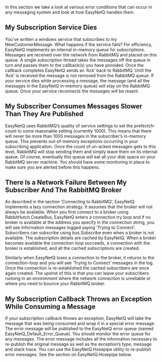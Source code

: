 In this section we take a look at various error conditions that can occur in any messaging system and look at how EasyNetQ handles them.

## My Subscription Service Dies

You’ve written a windows service that subscribes to my NewCustomerMessage. What happens if the service fails? For efficiency, EasyNetQ implements an internal in-memory queue for subscriptions. Messages are received over the network from RabbitMQ and placed on this queue. A single subscription thread takes the messages off the queue in turn and passes them to the callback(s) you have provided. Once the callback completes EasyNetQ sends an ‘Ack’ back to RabbitMQ. Until the ‘Ack’ is received the message is not removed from the RabbitMQ queue. If your service dies while processing a message, the message (and all the messages in the EasyNetQ in-memory queue) will stay on the RabbitMQ queue. Once your service reconnects the messages will be resent. 

## My Subscriber Consumes Messages Slower Than They Are Published

EasyNetQ uses RabbitMQ’s quality of service settings to set the prefectch-count to some reasonable setting (currently 1000). This means that there will never be more than 1000 messages in the subscriber’s in-memory queue. This prevents out-of-memory exceptions occurring in your subscribing application. Once the count of un-acked messages gets to this level, RabbitMQ will stop sending them and simply leave them on its internal queue. Of course, eventually this queue will eat all your disk space on your RabbitMQ server machine. You should have some monitoring in place to make sure you are alerted before this happens.

## There Is a Network Failure Between My Subscriber And The RabbitMQ Broker

As described in the section ‘Connecting to RabbitMQ’, EasyNetQ implements a lazy connection strategy. It assumes that the broker will not always be available. When you first connect to a broker using RabbitHutch.CreateBus, EasyNetQ enters a connection try loop and if no broker is available at the address you specify in the connection string, you will see information messages logged saying ‘Trying to Connect’. Subscribers can subscribe using bus.Subscribe even when a broker is not available. The subscription details are cached by EasyNetQ. When a broker becomes available the connection loop succeeds, a connection with the broker is established, and all the cached subscriptions are created. 

Similarly when EasyNetQ loses a connection to the broker, it returns to the connection-loop and you will see ‘Trying to Connect’ messages in the log. Once the connection is re-established the cached subscribers are once again created. The upshot of this is that you can leave your subscribers running in an environment where the network connection is unreliable or where you need to bounce your RabbitMQ broker.

## My Subscription Callback Throws an Exception While Consuming a Message

If your subscription callback throws an exception, EasyNetQ will take the message that was being consumed and wrap it in a special error message. The error message will be published to the EasyNetQ error queue (named EasyNetQ_Default_Error_Queue). You should monitor the error queue for any messages. The error message includes all the information necessary to re-publish the original message as well as the exception’s type, message and stack trace. You can use the EasyNetQ.Hosepipe utility to re-publish error messages. See the section on EasyNetQ.Hosepipe below.
